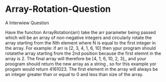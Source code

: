# Array-Rotation-Question
A Interwiew Question

Have the function ArrayRotation(arr) take the arr parameter being passed which will be an array of non-negative integers and circularly rotate the array starting from the Nth element where N is equal to the first integer in the array. For example: if arr is [2, 3, 4, 1, 6, 10] then ypur program should rotatethe array starting from the 2nd position because the first elemnt in the array is 2. The final array will therefore be [4, 1, 6, 10, 2, 3],, and your proogram should return the new array as a string , so for this example yor progam would return 4161023. The first element in the array will always be an integer greater than or equal to 0 and less than size of the array.
